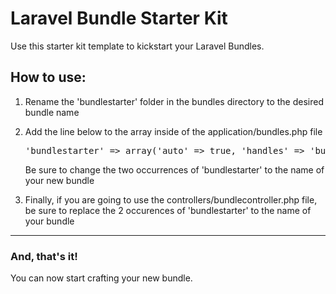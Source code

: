 Laravel Bundle Starter Kit
========

Use this starter kit template to kickstart your Laravel Bundles.	

## How to use:

<ol>
	<li>
		<p>Rename the 'bundlestarter' folder in the bundles directory to the desired bundle name</p>
	</li>
	<li>
		<p>Add the line below to the array inside of the application/bundles.php file</p>
		<pre>'bundlestarter' => array('auto' => true, 'handles' => 'bundlestarter'),</pre>
		<p>Be sure to change the two occurrences of 'bundlestarter' to the name of your new bundle</p>
	</li>
	<li>
		<p>Finally, if you are going to use the controllers/bundlecontroller.php file, be sure to replace the 2 occurences of 'bundlestarter' to the name of your bundle</p>
	</li>
</ol>

<hr />

<h3>And, that's it!</h3>
<p>You can now start crafting your new bundle.</p>